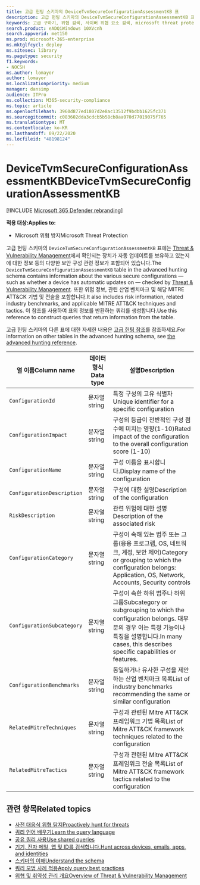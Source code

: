 ```yaml
---
title: 고급 헌팅 스키마의 DeviceTvmSecureConfigurationAssessmentKB 표
description: 고급 헌팅 스키마의 DeviceTvmSecureConfigurationAssessmentKB 표에서 위협 및 취약성 관리로 평가되는 다양한 보안 구성에 대해 알아보세요.
keywords: 고급 구하기, 위협 검색, 사이버 위협 요소 검색, microsoft threat protection, microsoft 365, mtp, m365, 검색, 쿼리, 원격 분석, 스키마 참조, kusto, table, column, data type, description/threat & 취약성 관리, TVM, 장치 관리, 보안 구성, MITRE AT&T&접시 프레임 워크, 기술 자료, m b, DeviceTvmSecureConfigurationAssessmentKB
search.product: eADQiWindows 10XVcnh
search.appverid: met150
ms.prod: microsoft-365-enterprise
ms.mktglfcycl: deploy
ms.sitesec: library
ms.pagetype: security
f1.keywords:
- NOCSH
ms.author: lomayor
author: lomayor
ms.localizationpriority: medium
manager: dansimp
audience: ITPro
ms.collection: M365-security-compliance
ms.topic: article
ms.openlocfilehash: 3960d877ed1807d2e8ac13512f9bdbb1625fc371
ms.sourcegitcommit: c083602dda3cdcb5b58cb8aa070d77019075f765
ms.translationtype: MT
ms.contentlocale: ko-KR
ms.lasthandoff: 09/22/2020
ms.locfileid: "48198124"
---
```

# <a name="devicetvmsecureconfigurationassessmentkb"></a><span data-ttu-id="88de1-104">DeviceTvmSecureConfigurationAssessmentKB</span><span class="sxs-lookup"><span data-stu-id="88de1-104">DeviceTvmSecureConfigurationAssessmentKB</span></span>

[!INCLUDE [Microsoft 365 Defender rebranding](../includes/microsoft-defender.md)]


<span data-ttu-id="88de1-105">**적용 대상:**</span><span class="sxs-lookup"><span data-stu-id="88de1-105">**Applies to:**</span></span>
- <span data-ttu-id="88de1-106">Microsoft 위협 방지</span><span class="sxs-lookup"><span data-stu-id="88de1-106">Microsoft Threat Protection</span></span>



<span data-ttu-id="88de1-107">고급 헌팅 스키마의 `DeviceTvmSecureConfigurationAssessmentKB` 표에는 [Threat & Vulnerability Management](https://docs.microsoft.com/windows/security/threat-protection/microsoft-defender-atp/next-gen-threat-and-vuln-mgt)에서 확인되는 장치가 자동 업데이트를 보유하고 있는지에 대한 정보 등의 다양한 보안 구성 관련 정보가 포함되어 있습니다.</span><span class="sxs-lookup"><span data-stu-id="88de1-107">The `DeviceTvmSecureConfigurationAssessmentKB` table in the advanced hunting schema contains information about the various secure configurations — such as whether a device has automatic updates on — checked by [Threat & Vulnerability Management](https://docs.microsoft.com/windows/security/threat-protection/microsoft-defender-atp/next-gen-threat-and-vuln-mgt).</span></span> <span data-ttu-id="88de1-108">또한 위험 정보, 관련 산업 벤치마크 및 해당 MITRE ATT&CK 기법 및 전술을 포함합니다.</span><span class="sxs-lookup"><span data-stu-id="88de1-108">It also includes risk information, related industry benchmarks, and applicable MITRE ATT&CK techniques and tactics.</span></span> <span data-ttu-id="88de1-109">이 참조를 사용하여 표의 정보를 반환하는 쿼리를 생성합니다.</span><span class="sxs-lookup"><span data-stu-id="88de1-109">Use this reference to construct queries that return information from the table.</span></span>

<span data-ttu-id="88de1-110">고급 헌팅 스키마의 다른 표에 대한 자세한 내용은 [고급 헌팅 참조](advanced-hunting-schema-tables.md)를 참조하세요.</span><span class="sxs-lookup"><span data-stu-id="88de1-110">For information on other tables in the advanced hunting schema, see [the advanced hunting reference](advanced-hunting-schema-tables.md).</span></span>

| <span data-ttu-id="88de1-111">열 이름</span><span class="sxs-lookup"><span data-stu-id="88de1-111">Column name</span></span> | <span data-ttu-id="88de1-112">데이터 형식</span><span class="sxs-lookup"><span data-stu-id="88de1-112">Data type</span></span> | <span data-ttu-id="88de1-113">설명</span><span class="sxs-lookup"><span data-stu-id="88de1-113">Description</span></span> |
|-------------|-----------|-------------|
| `ConfigurationId` | <span data-ttu-id="88de1-114">문자열</span><span class="sxs-lookup"><span data-stu-id="88de1-114">string</span></span> | <span data-ttu-id="88de1-115">특정 구성의 고유 식별자</span><span class="sxs-lookup"><span data-stu-id="88de1-115">Unique identifier for a specific configuration</span></span> |
| `ConfigurationImpact` | <span data-ttu-id="88de1-116">문자열</span><span class="sxs-lookup"><span data-stu-id="88de1-116">string</span></span> | <span data-ttu-id="88de1-117">구성의 등급이 전반적인 구성 점수에 미치는 영향(1-10)</span><span class="sxs-lookup"><span data-stu-id="88de1-117">Rated impact of the configuration to the overall configuration score (1-10)</span></span> |
| `ConfigurationName` | <span data-ttu-id="88de1-118">문자열</span><span class="sxs-lookup"><span data-stu-id="88de1-118">string</span></span> | <span data-ttu-id="88de1-119">구성 이름을 표시합니다.</span><span class="sxs-lookup"><span data-stu-id="88de1-119">Display name of the configuration</span></span> |
| `ConfigurationDescription` | <span data-ttu-id="88de1-120">문자열</span><span class="sxs-lookup"><span data-stu-id="88de1-120">string</span></span> | <span data-ttu-id="88de1-121">구성에 대한 설명</span><span class="sxs-lookup"><span data-stu-id="88de1-121">Description of the configuration</span></span> |
| `RiskDescription` | <span data-ttu-id="88de1-122">문자열</span><span class="sxs-lookup"><span data-stu-id="88de1-122">string</span></span> | <span data-ttu-id="88de1-123">관련 위험에 대한 설명</span><span class="sxs-lookup"><span data-stu-id="88de1-123">Description of the associated risk</span></span> |
| `ConfigurationCategory` | <span data-ttu-id="88de1-124">문자열</span><span class="sxs-lookup"><span data-stu-id="88de1-124">string</span></span> | <span data-ttu-id="88de1-125">구성이 속해 있는 범주 또는 그룹(응용 프로그램, OS, 네트워크, 계정, 보안 제어)</span><span class="sxs-lookup"><span data-stu-id="88de1-125">Category or grouping to which the configuration belongs: Application, OS, Network, Accounts, Security controls</span></span>|
| `ConfigurationSubcategory` | <span data-ttu-id="88de1-126">문자열</span><span class="sxs-lookup"><span data-stu-id="88de1-126">string</span></span> |<span data-ttu-id="88de1-127">구성이 속한 하위 범주나 하위 그룹</span><span class="sxs-lookup"><span data-stu-id="88de1-127">Subcategory or subgrouping to which the configuration belongs.</span></span> <span data-ttu-id="88de1-128">대부분의 경우 이는 특정 기능이나 특징을 설명합니다.</span><span class="sxs-lookup"><span data-stu-id="88de1-128">In many cases, this describes specific capabilities or features.</span></span> |
| `ConfigurationBenchmarks` | <span data-ttu-id="88de1-129">문자열</span><span class="sxs-lookup"><span data-stu-id="88de1-129">string</span></span> | <span data-ttu-id="88de1-130">동일하거나 유사한 구성을 제안하는 산업 벤치마크 목록</span><span class="sxs-lookup"><span data-stu-id="88de1-130">List of industry benchmarks recommending the same or similar configuration</span></span> |
| `RelatedMitreTechniques` | <span data-ttu-id="88de1-131">문자열</span><span class="sxs-lookup"><span data-stu-id="88de1-131">string</span></span> | <span data-ttu-id="88de1-132">구성과 관련된 Mitre ATT&CK 프레임워크 기법 목록</span><span class="sxs-lookup"><span data-stu-id="88de1-132">List of Mitre ATT&CK framework techniques related to the configuration</span></span> |
| `RelatedMitreTactics ` | <span data-ttu-id="88de1-133">문자열</span><span class="sxs-lookup"><span data-stu-id="88de1-133">string</span></span> | <span data-ttu-id="88de1-134">구성과 관련된 Mitre ATT&CK 프레임워크 전술 목록</span><span class="sxs-lookup"><span data-stu-id="88de1-134">List of Mitre ATT&CK framework tactics related to the configuration</span></span> |

## <a name="related-topics"></a><span data-ttu-id="88de1-135">관련 항목</span><span class="sxs-lookup"><span data-stu-id="88de1-135">Related topics</span></span>

- [<span data-ttu-id="88de1-136">사전 대응식 위협 탐지</span><span class="sxs-lookup"><span data-stu-id="88de1-136">Proactively hunt for threats</span></span>](advanced-hunting-overview.md)
- [<span data-ttu-id="88de1-137">쿼리 언어 배우기</span><span class="sxs-lookup"><span data-stu-id="88de1-137">Learn the query language</span></span>](advanced-hunting-query-language.md)
- [<span data-ttu-id="88de1-138">공유 쿼리 사용</span><span class="sxs-lookup"><span data-stu-id="88de1-138">Use shared queries</span></span>](advanced-hunting-shared-queries.md)
- [<span data-ttu-id="88de1-139">기기, 전자 메일, 앱 및 ID를 검색합니다.</span><span class="sxs-lookup"><span data-stu-id="88de1-139">Hunt across devices, emails, apps, and identities</span></span>](advanced-hunting-query-emails-devices.md)
- [<span data-ttu-id="88de1-140">스키마의 이해</span><span class="sxs-lookup"><span data-stu-id="88de1-140">Understand the schema</span></span>](advanced-hunting-schema-tables.md)
- [<span data-ttu-id="88de1-141">쿼리 모범 사례 적용</span><span class="sxs-lookup"><span data-stu-id="88de1-141">Apply query best practices</span></span>](advanced-hunting-best-practices.md)
- [<span data-ttu-id="88de1-142">위협 및 취약성 관리 개요</span><span class="sxs-lookup"><span data-stu-id="88de1-142">Overview of Threat & Vulnerability Management</span></span>](https://docs.microsoft.com/windows/security/threat-protection/microsoft-defender-atp/next-gen-threat-and-vuln-mgt)
